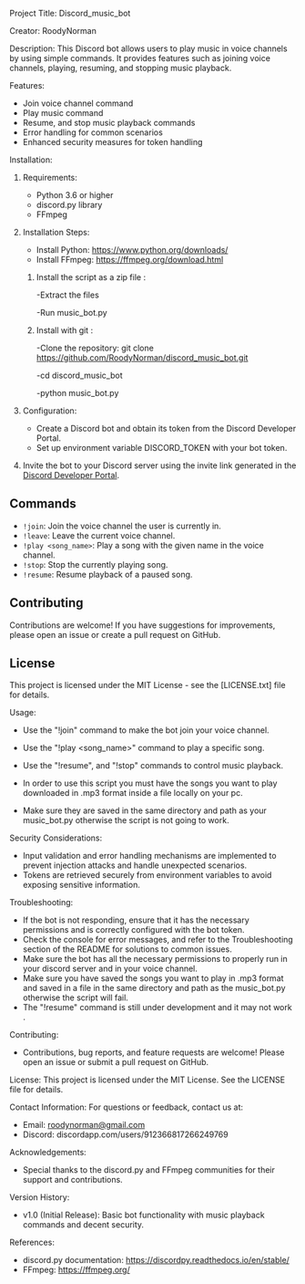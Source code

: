 Project Title: Discord_music_bot

Creator: RoodyNorman 

Description:
This Discord bot allows users to play music in voice channels by using simple commands. It provides features such as joining voice channels, playing, resuming, and stopping music playback.

Features:
- Join voice channel command
- Play music command
- Resume, and stop music playback commands
- Error handling for common scenarios
- Enhanced security measures for token handling

Installation:
1. Requirements:
   - Python 3.6 or higher
   - discord.py library
   - FFmpeg

2. Installation Steps:
   - Install Python: https://www.python.org/downloads/
   - Install FFmpeg: https://ffmpeg.org/download.html
   1) Install the script as a zip file :

      -Extract the files 

      -Run music_bot.py
   3) Install with git :

      -Clone the repository: git clone https://github.com/RoodyNorman/discord_music_bot.git

      -cd discord_music_bot

      -python music_bot.py

3. Configuration:
   - Create a Discord bot and obtain its token from the Discord Developer Portal.
   - Set up environment variable DISCORD_TOKEN with your bot token.

4. Invite the bot to your Discord server using the invite link generated in the [Discord Developer Portal](https://discord.com/developers/applications).

## Commands
- `!join`: Join the voice channel the user is currently in.
- `!leave`: Leave the current voice channel.
- `!play <song_name>`: Play a song with the given name in the voice channel.
- `!stop`: Stop the currently playing song.
- `!resume`: Resume playback of a paused song.

## Contributing
Contributions are welcome! If you have suggestions for improvements, please open an issue or create a pull request on GitHub.

## License
This project is licensed under the MIT License - see the [LICENSE.txt] file for details.

Usage:
- Use the "!join" command to make the bot join your voice channel.
- Use the "!play <song_name>" command to play a specific song.
- Use the "!resume", and "!stop" commands to control music playback.

- In order to use this script you must have the songs you want to play downloaded in .mp3 format inside a file locally on your pc.
- Make sure they are saved in the same directory and path as your music_bot.py otherwise the script is not going to work.

Security Considerations:
- Input validation and error handling mechanisms are implemented to prevent injection attacks and handle unexpected scenarios.
- Tokens are retrieved securely from environment variables to avoid exposing sensitive information.

Troubleshooting:
- If the bot is not responding, ensure that it has the necessary permissions and is correctly configured with the bot token.
- Check the console for error messages, and refer to the Troubleshooting section of the README for solutions to common issues.
- Make sure the bot has all the necessary permissions to properly run in your discord server and in your voice channel.
- Make sure you have saved the songs you want to play in .mp3 format and saved in a file in the same directory and path as the music_bot.py otherwise the script will fail.
- The "!resume" command is still under development and it may not work . 

Contributing:
- Contributions, bug reports, and feature requests are welcome! Please open an issue or submit a pull request on GitHub.

License:
This project is licensed under the MIT License. See the LICENSE file for details.

Contact Information:
For questions or feedback, contact us at:
- Email: roodynorman@gmail.com
- Discord: discordapp.com/users/912366817266249769

Acknowledgements:
- Special thanks to the discord.py and FFmpeg communities for their support and contributions.

Version History:
- v1.0 (Initial Release): Basic bot functionality with music playback commands and decent security.

References:
- discord.py documentation: https://discordpy.readthedocs.io/en/stable/
- FFmpeg: https://ffmpeg.org/

